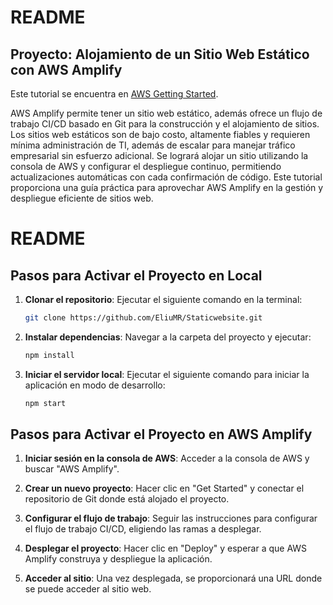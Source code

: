 # README

## Proyecto: Alojamiento de un Sitio Web Estático con AWS Amplify

Este tutorial se encuentra en [AWS Getting Started](https://aws.amazon.com/getting-started/hands-on/host-static-website/?ref=gsrchandson).


AWS Amplify permite tener un sitio web estático, además ofrece un flujo de trabajo CI/CD basado en Git para la construcción y el alojamiento de sitios. Los sitios web estáticos son de bajo costo, altamente fiables y requieren mínima administración de TI, además de escalar para manejar tráfico empresarial sin esfuerzo adicional. Se logrará alojar un sitio utilizando la consola de AWS y configurar el despliegue continuo, permitiendo actualizaciones automáticas con cada confirmación de código. Este tutorial proporciona una guía práctica para aprovechar AWS Amplify en la gestión y despliegue eficiente de sitios web.


# README

## Pasos para Activar el Proyecto en Local

1. **Clonar el repositorio**: Ejecutar el siguiente comando en la terminal:
   ```bash
   git clone https://github.com/EliuMR/Staticwebsite.git
   ```

2. **Instalar dependencias**: Navegar a la carpeta del proyecto y ejecutar:
   ```bash
   npm install
   ```

3. **Iniciar el servidor local**: Ejecutar el siguiente comando para iniciar la aplicación en modo de desarrollo:
   ```bash
   npm start
   ```

## Pasos para Activar el Proyecto en AWS Amplify

1. **Iniciar sesión en la consola de AWS**: Acceder a la consola de AWS y buscar "AWS Amplify".

2. **Crear un nuevo proyecto**: Hacer clic en "Get Started" y conectar el repositorio de Git donde está alojado el proyecto.

3. **Configurar el flujo de trabajo**: Seguir las instrucciones para configurar el flujo de trabajo CI/CD, eligiendo las ramas a desplegar.

4. **Desplegar el proyecto**: Hacer clic en "Deploy" y esperar a que AWS Amplify construya y despliegue la aplicación.

5. **Acceder al sitio**: Una vez desplegada, se proporcionará una URL donde se puede acceder al sitio web.

